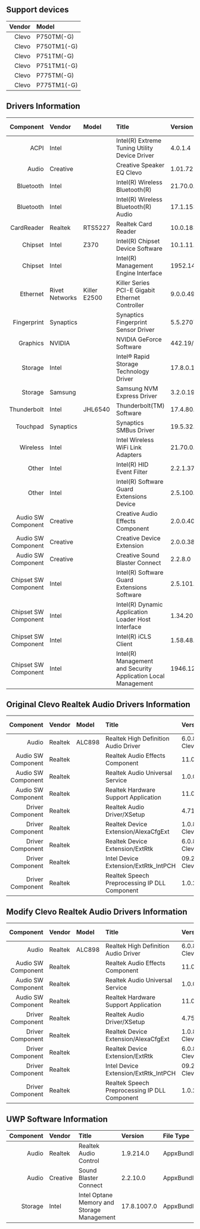 ## Support devices

| Vendor | Model       |
| -----: | :---------- |
| Clevo  | P750TM(-G)  |
| Clevo  | P750TM1(-G) |
| Clevo  | P751TM(-G)  |
| Clevo  | P751TM1(-G) |
| Clevo  | P775TM(-G)  |
| Clevo  | P775TM1(-G) |

## Drivers Information

| Component               | Vendor         | Model        | Title                                                         | Version                       | Driver Type |
| ----------------------: | :------------- | :----------- | :------------------------------------------------------------ | :---------------------------- | :---------- |
| ACPI                    | Intel          |              | Intel(R) Extreme Tuning Utility Device Driver                 | 4.0.1.4                       |             |
| Audio                   | Creative       |              | Creative Speaker EQ Clevo                                     | 1.01.72                       |             |
| Bluetooth               | Intel          |              | Intel(R) Wireless Bluetooth(R)                                | 21.70.0.3                     |             |
| Bluetooth               | Intel          |              | Intel(R) Wireless Bluetooth(R) Audio                          | 17.1.1530.0031                |             |
| CardReader              | Realtek        | RTS5227      | Realtek Card Reader                                           | 10.0.18363.21327              |             |
| Chipset                 | Intel          | Z370         | Intel(R) Chipset Device Software                              | 10.1.11.4/10.1.18263.8193     |             |
| Chipset                 | Intel          |              | Intel(R) Management Engine Interface                          | 1952.14.0.1465                |             |
| Ethernet                | Rivet Networks | Killer E2500 | Killer Series PCI-E Gigabit Ethernet Controller               | 9.0.0.49                      |             |
| Fingerprint             | Synaptics      |              | Synaptics Fingerprint Sensor Driver                           | 5.5.2707.1073 Clevo           |             |
| Graphics                | NVIDIA         |              | NVIDIA GeForce Software                                       | 442.19/26.21.14.4219          | Standard    |
| Storage                 | Intel          |              | Intel® Rapid Storage Technology Driver                        | 17.8.0.1065                   |             |
| Storage                 | Samsung        |              | Samsung NVM Express Driver                                    | 3.2.0.1910                    |             |
| Thunderbolt             | Intel          | JHL6540      | Thunderbolt(TM) Software                                      | 17.4.80.94/17.4.80.550        | Standard    |
| Touchpad                | Synaptics      |              | Synaptics SMBus Driver                                        | 19.5.32.67 Clevo              |             |
| Wireless                | Intel          |              | Intel Wireless WiFi Link Adapters                             | 21.70.0.6                     |             |
| Other                   | Intel          |              | Intel(R) HID Event Filter                                     | 2.2.1.377                     |             |
| Other                   | Intel          |              | Intel(R) Software Guard Extensions Device                     | 2.5.100.2                     |             |
| Audio SW Component      | Creative       |              | Creative Audio Effects Component                              | 2.0.0.40                      |             |
| Audio SW Component      | Creative       |              | Creative Device Extension                                     | 2.0.0.38                      |             |
| Audio SW Component      | Creative       |              | Creative Sound Blaster Connect                                | 2.2.8.0                       |             |
| Chipset SW Component    | Intel          |              | Intel(R) Software Guard Extensions Software                   | 2.5.101.3                     |             |
| Chipset SW Component    | Intel          |              | Intel(R) Dynamic Application Loader Host Interface            | 1.34.2019.0714                |             |
| Chipset SW Component    | Intel          |              | Intel(R) iCLS Client                                          | 1.58.48.0                     |             |
| Chipset SW Component    | Intel          |              | Intel(R) Management and Security Application Local Management | 1946.12.0.1327                |             |

## Original Clevo Realtek Audio Drivers Information

| Component               | Vendor         | Model        | Title                                                         | Version                       | Driver Type |
| ----------------------: | :------------- | :----------- | :------------------------------------------------------------ | :---------------------------- | :---------- |
| Audio                   | Realtek        | ALC898       | Realtek High Definition Audio Driver                          | 6.0.8688.1 Clevo              | DCH/UAD     |
| Audio SW Component      | Realtek        |              | Realtek Audio Effects Component                               | 11.0.6000.680                 |             |
| Audio SW Component      | Realtek        |              | Realtek Audio Universal Service                               | 1.0.0.164                     |             |
| Audio SW Component      | Realtek        |              | Realtek Hardware Support Application                          | 11.0.6000.177                 |             |
| Driver Component        | Realtek        |              | Realtek Audio Driver/XSetup                                   | 4.71.00/PG471                 |             |
| Driver Component        | Realtek        |              | Realtek Device Extension/AlexaCfgExt                          | 1.0.8688.1 Clevo              |             |
| Driver Component        | Realtek        |              | Realtek Device Extension/ExtRtk                               | 6.0.8688.1 Clevo              |             |
| Driver Component        | Realtek        |              | Intel Device Extension/ExtRtk_IntPCH                          | 09.21.3690.85 Clevo           |             |
| Driver Component        | Realtek        |              | Realtek Speech Preprocessing IP DLL Component                 | 1.0.21.676                    |             |

## Modify Clevo Realtek Audio Drivers Information

| Component               | Vendor         | Model        | Title                                                         | Version                       | Driver Type |
| ----------------------: | :------------- | :----------- | :------------------------------------------------------------ | :---------------------------- | :---------- |
| Audio                   | Realtek        | ALC898       | Realtek High Definition Audio Driver                          | 6.0.8688.1 Clevo              | DCH/UAD     |
| Audio SW Component      | Realtek        |              | Realtek Audio Effects Component                               | 11.0.6000.754                 |             |
| Audio SW Component      | Realtek        |              | Realtek Audio Universal Service                               | 1.0.0.240                     |             |
| Audio SW Component      | Realtek        |              | Realtek Hardware Support Application                          | 11.0.6000.212                 |             |
| Driver Component        | Realtek        |              | Realtek Audio Driver/XSetup                                   | 4.75.00/PG475                 |             |
| Driver Component        | Realtek        |              | Realtek Device Extension/AlexaCfgExt                          | 1.0.8899.1 Clevo              |             |
| Driver Component        | Realtek        |              | Realtek Device Extension/ExtRtk                               | 6.0.8688.1 Clevo              |             |
| Driver Component        | Realtek        |              | Intel Device Extension/ExtRtk_IntPCH                          | 09.21.3690.156 Clevo          |             |
| Driver Component        | Realtek        |              | Realtek Speech Preprocessing IP DLL Component                 | 1.0.24.718                    |             |

## UWP Software Information

| Component               | Vendor         | Title                                      | Version     | File Type  |
| ----------------------: | :------------- | :----------------------------------------- | :---------- | :--------- |
| Audio                   | Realtek        | Realtek Audio Control                      | 1.9.214.0   | AppxBundle |
| Audio                   | Creative       | Sound Blaster Connect                      | 2.2.10.0    | AppxBundle |
| Storage                 | Intel          | Intel Optane Memory and Storage Management | 17.8.1007.0 | AppxBundle |
